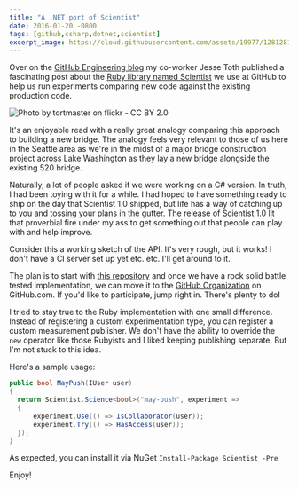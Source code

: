 ```yaml
---
title: "A .NET port of Scientist"
date: 2016-01-20 -0800
tags: [github,csharp,dotnet,scientist]
excerpt_image: https://cloud.githubusercontent.com/assets/19977/12812812/0e75502c-cae9-11e5-9965-2cf7cf99adfd.jpg
---
```


Over on the [GitHub Engineering blog](http://githubengineering.com/scientist/) my co-worker Jesse Toth published a fascinating post about the [Ruby library named Scientist](http://githubengineering.com/scientist/) we use at GitHub to help us run experiments comparing new code against the existing production code.

![Photo by tortmaster on flickr - CC BY 2.0](https://cloud.githubusercontent.com/assets/19977/12812812/0e75502c-cae9-11e5-9965-2cf7cf99adfd.jpg)

It's an enjoyable read with a really great analogy comparing this approach to building a new bridge. The analogy feels very relevant to those of us here in the Seattle area as we're in the midst of a major bridge construction project across Lake Washington as they lay a new bridge alongside the existing 520 bridge.

Naturally, a lot of people asked if we were working on a C# version. In truth, I had been toying with it for a while. I had hoped to have something ready to ship on the day that Scientist 1.0 shipped, but life has a way of catching up to you and tossing your plans in the gutter. The release of Scientist 1.0 lit that proverbial fire under my ass to get something out that people can play with and help improve.

Consider this a working sketch of the API. It's very rough, but it works! I don't have a CI server set up yet etc. etc. I'll get around to it.

The plan is to start with [this repository](https://github.com/haacked/scientist.net) and once we have a rock solid battle tested implementation, we can move it to the [GitHub Organization](https://github.com/github/) on GitHub.com. If you'd like to participate, jump right in. There's plenty to do!

I tried to stay true to the Ruby implementation with one small difference. Instead of registering a custom experimentation type, you can register a custom measurement publisher. We don't have the ability to override the `new` operator like those Rubyists and I liked keeping publishing separate. But I'm not stuck to this idea.

Here's a sample usage:

```csharp
public bool MayPush(IUser user)
{
  return Scientist.Science<bool>("may-push", experiment =>
  {
      experiment.Use(() => IsCollaborator(user));
      experiment.Try(() => HasAccess(user));
  });
}
```

As expected, you can install it via NuGet `Install-Package Scientist -Pre`

Enjoy!
